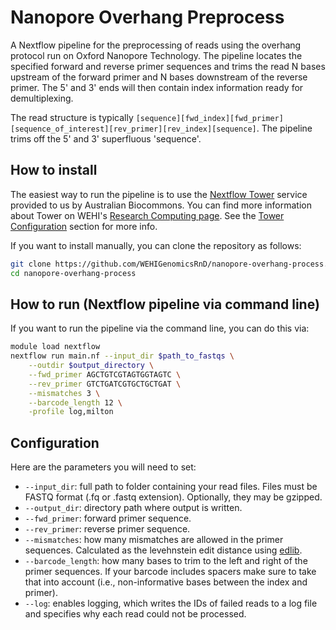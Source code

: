 # Nanopore Overhang Preprocess

A Nextflow pipeline for the preprocessing of reads using the overhang protocol run on Oxford Nanopore Technology. The pipeline locates the specified forward and reverse primer sequences and trims the read N bases upstream of the forward primer and N bases downstream of the reverse primer. The 5' and 3' ends will then contain index information ready for demultiplexing.

The read structure is typically `[sequence][fwd_index][fwd_primer][sequence_of_interest][rev_primer][rev_index][sequence]`. The pipeline trims off the 5' and 3' superfluous 'sequence'. 

## How to install

The easiest way to run the pipeline is to use the [Nextflow Tower](https://tower.services.biocommons.org.au) service provided to us by Australian Biocommons. You can find more information about Tower on WEHI's [Research Computing page](https://wehieduau.sharepoint.com/sites/rc2/SitePages/Nextflow-Tower.aspx). See the [Tower Configuration](https://github.com/WEHIGenomicsRnD/nf-qc-pipe#tower-configuration) section for more info.

If you want to install manually, you can clone the repository as follows:

```bash
git clone https://github.com/WEHIGenomicsRnD/nanopore-overhang-process.git
cd nanopore-overhang-process
```

## How to run (Nextflow pipeline via command line)

If you want to run the pipeline via the command line, you can do this via:

```bash
module load nextflow
nextflow run main.nf --input_dir $path_to_fastqs \
    --outdir $output_directory \
    --fwd_primer AGCTGTCGTAGTGGTAGTC \
    --rev_primer GTCTGATCGTGCTGCTGAT \
    --mismatches 3 \
    --barcode_length 12 \
    -profile log,milton
```

## Configuration

Here are the parameters you will need to set:

- `--input_dir`: full path to folder containing your read files. Files must be FASTQ format (.fq or .fastq extension). Optionally, they may be gzipped.
- `--output_dir`: directory path where output is written.
- `--fwd_primer`: forward primer sequence.
- `--rev_primer`: reverse primer sequence.
- `--mismatches`: how many mismatches are allowed in the primer sequences. Calculated as the levehnstein edit distance using [edlib](https://github.com/Martinsos/edlib).
- `--barcode_length`: how many bases to trim to the left and right of the primer sequences. If your barcode includes spacers make sure to take that into account (i.e., non-informative bases between the index and primer).
- `--log`: enables logging, which writes the IDs of failed reads to a log file and specifies why each read could not be processed.

